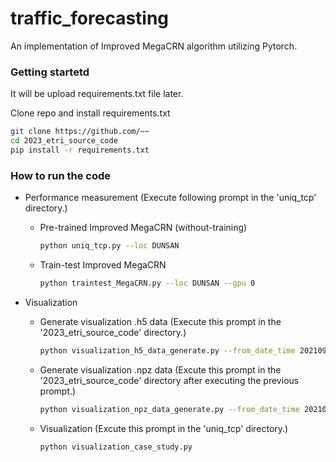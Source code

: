 # traffic_forecasting
An implementation of Improved MegaCRN algorithm utilizing Pytorch.

### Getting startetd
It will be upload requirements.txt file later.

Clone repo and install requirements.txt

```sh
git clone https://github.com/~~
cd 2023_etri_source_code
pip install -r requirements.txt
```

### How to run the code

[//]: # (- preprocessing)

[//]: # (We have datasets of dunsan.)

[//]: # ()
[//]: # (1. ts_202107-09 file to csv file.)

[//]: # ()
[//]: # (```sh)

[//]: # (python ts_to_csv.py --dir tsFolderDirectory #ts folder directory)

[//]: # (```)

[//]: # ()
[//]: # (2. Make the necessary input files in STGCM, and MW-TGC.)

[//]: # ()
[//]: # (```sh)

[//]: # (python preprocessing.py --loc front # run front)

[//]: # (```)

[//]: # ()
[//]: # (3. Make the necessary input files in DCRNN.)

[//]: # (```sh)

[//]: # (cd dtgrnn)

[//]: # (python generate_training_data_npz.py --loc front # run front)

[//]: # (				--output_dir dataset/ #Output directory)

[//]: # (```)

- Performance measurement (Execute following prompt in the 'uniq_tcp' directory.)  

	+ Pre-trained Improved MegaCRN (without-training)
		```sh
		python uniq_tcp.py --loc DUNSAN
		```
    + Train-test Improved MegaCRN
		```sh
		python traintest_MegaCRN.py --loc DUNSAN --gpu 0
		```

- Visualization

	+ Generate visualization .h5 data (Execute this prompt in the '2023_etri_source_code' directory.)
		```sh
		python visualization_h5_data_generate.py --from_date_time 20210929063500 --to_date_time 20210929083000
		```
    + Generate visualization .npz data (Excute this prompt in the '2023_etri_source_code' directory after executing the previous prompt.)
		```sh
		python visualization_npz_data_generate.py --from_date_time 20210929063500 --to_date_time 20210929083000
		```
    + Visualization (Excute this prompt in the 'uniq_tcp' directory.)
		```sh
		python visualization_case_study.py
		```
